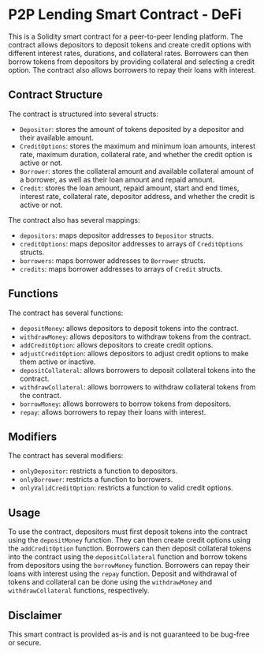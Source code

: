 # P2P Lending Smart Contract - DeFi

This is a Solidity smart contract for a peer-to-peer lending platform. The contract allows depositors to deposit tokens and create credit options with different interest rates, durations, and collateral rates. Borrowers can then borrow tokens from depositors by providing collateral and selecting a credit option. The contract also allows borrowers to repay their loans with interest.

## Contract Structure
The contract is structured into several structs:
*  ``Depositor``: stores the amount of tokens deposited by a depositor and their available amount.
* ``CreditOptions``: stores the maximum and minimum loan amounts, interest rate, maximum duration, collateral rate, and whether the credit option is active or not.
*  ``Borrower``: stores the collateral amount and available collateral amount of a borrower, as well as their loan amount and repaid amount.
*  ``Credit``: stores the loan amount, repaid amount, start and end times, interest rate, collateral rate, depositor address, and whether the credit is active or not.

The contract also has several mappings:
*  ``depositors``: maps depositor addresses to ``Depositor`` structs.
*  ``creditOptions``: maps depositor addresses to arrays of ``CreditOptions`` structs.
*  ``borrowers``: maps borrower addresses to ``Borrower`` structs.
*  ``credits``: maps borrower addresses to arrays of ``Credit`` structs.

## Functions
The contract has several functions:
*  ``depositMoney``: allows depositors to deposit tokens into the contract.
*  ``withdrawMoney``: allows depositors to withdraw tokens from the contract.
*  ``addCreditOption``: allows depositors to create credit options.
*  ``adjustCreditOption``: allows depositors to adjust credit options to make them active or inactive.
*  ``depositCollateral``: allows borrowers to deposit collateral tokens into the contract.
*  ``withdrawCollateral``: allows borrowers to withdraw collateral tokens from the contract.
*  ``borrowMoney``: allows borrowers to borrow tokens from depositors.
*  ``repay``: allows borrowers to repay their loans with interest.

## Modifiers
The contract has several modifiers:
*  ``onlyDepositor``: restricts a function to depositors.
*  ``onlyBorrower``: restricts a function to borrowers.
*  ``onlyValidCreditOption``: restricts a function to valid credit options.

## Usage
To use the contract, depositors must first deposit tokens into the contract using the ``depositMoney`` function. They can then create credit options using the ``addCreditOption`` function. Borrowers can then deposit collateral tokens into the contract using the ``depositCollateral`` function and borrow tokens from depositors using the ``borrowMoney`` function. Borrowers can repay their loans with interest using the ``repay`` function. Deposit and withdrawal of tokens and collateral can be done using the ``withdrawMoney`` and ``withdrawCollateral`` functions, respectively.

## Disclaimer
This smart contract is provided as-is and is not guaranteed to be bug-free or secure.

